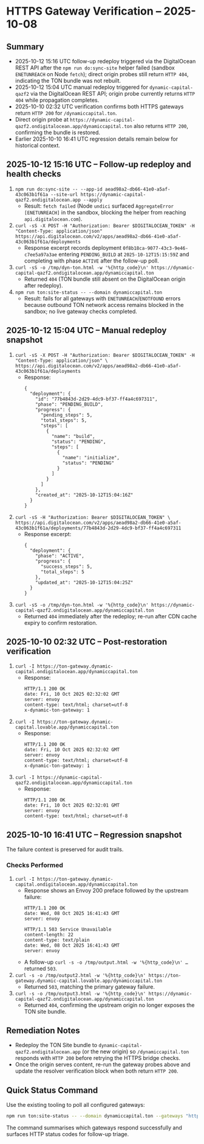 # HTTPS Gateway Verification – 2025-10-08

## Summary
- 2025-10-12 15:16 UTC follow-up redeploy triggered via the DigitalOcean REST API after the `npm run do:sync-site` helper failed (sandbox `ENETUNREACH` on Node `fetch`); direct origin probes still return `HTTP 404`, indicating the TON bundle was not rebuilt.
- 2025-10-12 15:04 UTC manual redeploy triggered for `dynamic-capital-qazf2` via the DigitalOcean REST API; origin probe currently returns `HTTP 404` while propagation completes.
- 2025-10-10 02:32 UTC verification confirms both HTTPS gateways return `HTTP 200` for `/dynamiccapital.ton`.
- Direct origin probe at `https://dynamic-capital-qazf2.ondigitalocean.app/dynamiccapital.ton` also returns `HTTP 200`, confirming the bundle is restored.
- Earlier 2025-10-10 16:41 UTC regression details remain below for historical context.

## 2025-10-12 15:16 UTC – Follow-up redeploy and health checks

1. `npm run do:sync-site -- --app-id aead98a2-db66-41e0-a5af-43c063b1f61a --site-url https://dynamic-capital-qazf2.ondigitalocean.app --apply`
   - Result: `fetch failed` (Node `undici` surfaced `AggregateError [ENETUNREACH]` in the sandbox, blocking the helper from reaching `api.digitalocean.com`).
2. `curl -sS -X POST -H "Authorization: Bearer $DIGITALOCEAN_TOKEN" -H "Content-Type: application/json" https://api.digitalocean.com/v2/apps/aead98a2-db66-41e0-a5af-43c063b1f61a/deployments`
   - Response excerpt records deployment `0f8b18ca-9077-43c3-9e46-c7ee5a97a3ae` entering `PENDING_BUILD` at `2025-10-12T15:15:59Z` and completing with phase `ACTIVE` after the follow-up poll.
3. `curl -sS -o /tmp/dyn-ton.html -w '%{http_code}\n' https://dynamic-capital-qazf2.ondigitalocean.app/dynamiccapital.ton`
   - Returned `404` (TON bundle still absent on the DigitalOcean origin after redeploy).
4. `npm run ton:site-status -- --domain dynamiccapital.ton`
   - Result: fails for all gateways with `ENETUNREACH`/`ENOTFOUND` errors because outbound TON network access remains blocked in the sandbox; no live gateway checks completed.

## 2025-10-12 15:04 UTC – Manual redeploy snapshot

1. `curl -sS -X POST -H "Authorization: Bearer $DIGITALOCEAN_TOKEN" -H "Content-Type: application/json" \`
   `https://api.digitalocean.com/v2/apps/aead98a2-db66-41e0-a5af-43c063b1f61a/deployments`
   - Response:
     ```
     {
       "deployment": {
         "id": "77b4843d-2d29-4dc9-bf37-ff4a4c697311",
         "phase": "PENDING_BUILD",
         "progress": {
           "pending_steps": 5,
           "total_steps": 5,
           "steps": [
             {
               "name": "build",
               "status": "PENDING",
               "steps": [
                 {
                   "name": "initialize",
                   "status": "PENDING"
                 }
               ]
             }
           ]
         },
         "created_at": "2025-10-12T15:04:16Z"
       }
     }
     ```
2. `curl -sS -H "Authorization: Bearer $DIGITALOCEAN_TOKEN" \`
   `https://api.digitalocean.com/v2/apps/aead98a2-db66-41e0-a5af-43c063b1f61a/deployments/77b4843d-2d29-4dc9-bf37-ff4a4c697311`
   - Response excerpt:
     ```
     {
       "deployment": {
         "phase": "ACTIVE",
         "progress": {
           "success_steps": 5,
           "total_steps": 5
         },
         "updated_at": "2025-10-12T15:04:25Z"
       }
     }
     ```
3. `curl -sS -o /tmp/dyn-ton.html -w '%{http_code}\n' https://dynamic-capital-qazf2.ondigitalocean.app/dynamiccapital.ton`
   - Returned `404` immediately after the redeploy; re-run after CDN cache expiry to confirm restoration.

## 2025-10-10 02:32 UTC – Post-restoration verification

1. `curl -I https://ton-gateway.dynamic-capital.ondigitalocean.app/dynamiccapital.ton`
   - Response:
     ```
     HTTP/1.1 200 OK
     date: Fri, 10 Oct 2025 02:32:02 GMT
     server: envoy
     content-type: text/html; charset=utf-8
     x-dynamic-ton-gateway: 1
     ```
2. `curl -I https://ton-gateway.dynamic-capital.lovable.app/dynamiccapital.ton`
   - Response:
     ```
     HTTP/1.1 200 OK
     date: Fri, 10 Oct 2025 02:32:02 GMT
     server: envoy
     content-type: text/html; charset=utf-8
     x-dynamic-ton-gateway: 1
     ```
3. `curl -I https://dynamic-capital-qazf2.ondigitalocean.app/dynamiccapital.ton`
   - Response:
     ```
     HTTP/1.1 200 OK
     date: Fri, 10 Oct 2025 02:32:01 GMT
     server: envoy
     content-type: text/html; charset=utf-8
     ```

## 2025-10-10 16:41 UTC – Regression snapshot

The failure context is preserved for audit trails.

### Checks Performed
1. `curl -I https://ton-gateway.dynamic-capital.ondigitalocean.app/dynamiccapital.ton`
   - Response shows an Envoy 200 preface followed by the upstream failure:
     ```
     HTTP/1.1 200 OK
     date: Wed, 08 Oct 2025 16:41:43 GMT
     server: envoy

     HTTP/1.1 503 Service Unavailable
     content-length: 22
     content-type: text/plain
     date: Wed, 08 Oct 2025 16:41:43 GMT
     server: envoy
     ```
   - A follow-up `curl -s -o /tmp/output.html -w '%{http_code}\n' …` returned `503`.
2. `curl -s -o /tmp/output2.html -w '%{http_code}\n' https://ton-gateway.dynamic-capital.lovable.app/dynamiccapital.ton`
   - Returned `503`, matching the primary gateway failure.
3. `curl -s -o /tmp/output3.html -w '%{http_code}\n' https://dynamic-capital-qazf2.ondigitalocean.app/dynamiccapital.ton`
   - Returned `404`, confirming the upstream origin no longer exposes the TON site bundle.

## Remediation Notes
- Redeploy the TON Site bundle to `dynamic-capital-qazf2.ondigitalocean.app` (or the new origin) so `/dynamiccapital.ton` responds with `HTTP 200` before retrying the HTTPS bridge checks.
- Once the origin serves content, re-run the gateway probes above and update the resolver verification block when both return `HTTP 200`.

## Quick Status Command

Use the existing tooling to poll all configured gateways:

```bash
npm run ton:site-status -- --domain dynamiccapital.ton --gateways "https://ton-gateway.dynamic-capital.ondigitalocean.app,https://ton-gateway.dynamic-capital.lovable.app"
```

The command summarises which gateways respond successfully and surfaces HTTP status codes for follow-up triage.
